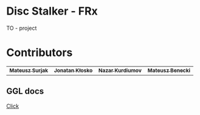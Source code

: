 # Disc Stalker - FRx
TO - project
# Contributors
<table>
  <tr>
    <td align="center"><a href="https://github.com/surjak"><sub><b>Mateusz Surjak</b></sub></a><br /></td>
  <td align="center"><a href="https://github.com/jonatanklosko"><sub><b>Jonatan Kłosko</b></sub></a><br /></td>
  <td align="center"><a href="https://github.com/nazkord"><sub><b>Nazar Kurdiumov</b></sub></a><br /></td>
  <td align="center"><a href="https://github.com/beneckimateusz"><sub><b>Mateusz Benecki</b></sub></a><br /></td>
  </tr>
</table>

## GGL docs
[Click](https://docs.google.com/document/d/1tPEjTxmNRnkyuUooXjdKY55RkvUr_wm1BR9fZz1xevY/edit?usp=sharing)